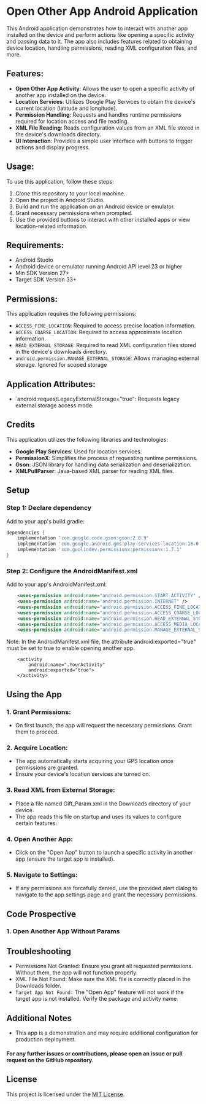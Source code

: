 # Open Other App Android Application

This Android application demonstrates how to interact with another app installed on the device and perform actions like opening a specific activity and passing data to it. The app also includes features related to obtaining device location, handling permissions, reading XML configuration files, and more.

## Features:

- **Open Other App Activity**: Allows the user to open a specific activity of another app installed on the device.
- **Location Services**: Utilizes Google Play Services to obtain the device's current location (latitude and longitude).
- **Permission Handling**: Requests and handles runtime permissions required for location access and file reading.
- **XML File Reading**: Reads configuration values from an XML file stored in the device's downloads directory.
- **UI Interaction**: Provides a simple user interface with buttons to trigger actions and display progress.

## Usage:

To use this application, follow these steps:

1. Clone this repository to your local machine.
2. Open the project in Android Studio.
3. Build and run the application on an Android device or emulator.
4. Grant necessary permissions when prompted.
5. Use the provided buttons to interact with other installed apps or view location-related information.

## Requirements:

- Android Studio
- Android device or emulator running Android API level 23 or higher
- Min SDK Version 27+
- Target SDK Version 33+

## Permissions:

This application requires the following permissions:

- `ACCESS_FINE_LOCATION`: Required to access precise location information.
- `ACCESS_COARSE_LOCATION`: Required to access approximate location information.
- `READ_EXTERNAL_STORAGE`: Required to read XML configuration files stored in the device's downloads directory.
- `android.permission.MANAGE_EXTERNAL_STORAGE`: Allows managing external storage. Ignored for scoped storage

## Application Attributes:
- `android:requestLegacyExternalStorage="true": Requests legacy external storage access mode.

## Credits

This application utilizes the following libraries and technologies:

- **Google Play Services**: Used for location services.
- **PermissionX**: Simplifies the process of requesting runtime permissions.
- **Gson**: JSON library for handling data serialization and deserialization.
- **XMLPullParser**: Java-based XML parser for reading XML files.

## Setup

### Step 1: Declare dependency

Add to your app's build.gradle:

```gradle
dependencies {
    implementation 'com.google.code.gson:gson:2.8.9'
    implementation 'com.google.android.gms:play-services-location:18.0.0'
    implementation 'com.guolindev.permissionx:permissionx:1.7.1'
}
```

### Step 2: Configure the AndroidManifest.xml

Add to your app's AndroidManifest.xml:

```XML
    <uses-permission android:name="android.permission.START_ACTIVITY" />
    <uses-permission android:name="android.permission.INTERNET" />
    <uses-permission android:name="android.permission.ACCESS_FINE_LOCATION" />
    <uses-permission android:name="android.permission.ACCESS_COARSE_LOCATION" />
    <uses-permission android:name="android.permission.READ_EXTERNAL_STORAGE" />
    <uses-permission android:name="android.permission.ACCESS_MEDIA_LOCATION" />
    <uses-permission android:name="android.permission.MANAGE_EXTERNAL_STORAGE" tools:ignore="ScopedStorage"/>
```

Note: In the AndroidManifest.xml file, the attribute android:exported="true" must be set to true to enable opening another app.
```
    <activity
        android:name=".YourActivity"
        android:exported="true">
    </activity>

```

## Using the App

### 1. Grant Permissions:
- On first launch, the app will request the necessary permissions. Grant them to proceed.
### 2. Acquire Location:
- The app automatically starts acquiring your GPS location once permissions are granted.
- Ensure your device's location services are turned on.
### 3. Read XML from External Storage:
- Place a file named Gift_Param.xml in the Downloads directory of your device.
- The app reads this file on startup and uses its values to configure certain features.
### 4. Open Another App:
- Click on the "Open App" button to launch a specific activity in another app (ensure the target app is installed).
### 5. Navigate to Settings:
- If any permissions are forcefully denied, use the provided alert dialog to navigate to the app settings page and grant the necessary permissions.

## Code Prospective

### 1. Open Another App Without Params

####

    
## Troubleshooting
- Permissions Not Granted: Ensure you grant all requested permissions. Without them, the app will not function properly.
- XML File Not Found: Make sure the XML file is correctly placed in the Downloads folder.
- `Target App Not Found:` The "Open App" feature will not work if the target app is not installed. Verify the package and activity name.

## Additional Notes
- This app is a demonstration and may require additional configuration for production deployment.

#### For any further issues or contributions, please open an issue or pull request on the GitHub repository.

## License

This project is licensed under the [MIT License](LICENSE).
